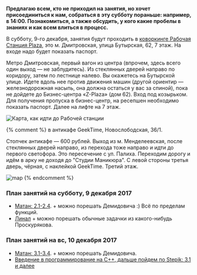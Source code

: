 **Предлагаю всем, кто не приходил на занятия, но хочет присоединиться к нам, собраться в эту субботу пораньше: например, в 14:00. Познакомиться, а также обсудить, у кого какие пробелы в знаниях и как всем влиться в процесс.**

В субботу, 9-го декабря, занятия будут проходить в [коворкинге Рабочая Станция Plaza](http://coworkstation.ru/plaza), это м. Дмитровская, улица Бутырская, 62, 7 этаж. На входе надо будет показать паспорт.

Метро Дмитровская, первый вагон из центра (впрочем, здесь всего один выход — не заблудитесь). Из стеклянных дверей направо по коридору, затем по лестнице налево. Вы окажетесь на Бутырской улице. Идете вдоль нее против движения машин (другой ориентир — железнодорожная насыпь, она должна остаться у вас за спиной), пока не дойдете до Бизнес-центра «Z-Plaza» (дом 62). Вход под козырьком.
Для получения пропуска в бизнес-центр, на ресепшен необходимо показать паспорт.
Далее на лифте на 7 этаж.

![Карта, как идти до Рабочей станции](https://github.com/mariamyzz/csweekend/blob/master/assets/map_coworking_station.png)

{% comment %} 
в антикафе GeekTime, Новослободская, 36/1.  

Стопчек антикафе — 600 рублей.
Выход из м. Менделеевская, после стеклянных дверей направо, из перехода тоже направо и идти до первого светофора. Это пересечение с ул. Палиха. Переходим дорогу и идём в арку не доходя до "Студии Маникюра". С левой стороны третья дверь, чёрная, с наклейкой GeekTime. Третий этаж.

![map](https://pp.userapi.com/c622517/v622517522/4ccf2/HijHNyPsegI.jpg)
{% endcomment %}

### План занятий на субботу, 9 декабря 2017
- [Матан: 2.1-2.4](https://stepik.org/course/95/syllabus). + можно порешать Демидовича :) Всё по пределам функций.
- [Линал](https://stepik.org/course/79/syllabus) + можно порешать обычные задачки из какого-нибудь Проскурякова.

### План занятий на вс, 10 декабря 2017
- [Матан: 3.1-3.4](https://stepik.org/course/95/syllabus). + можно порешать Демидовича.
- [Введение в программирование на С++, дальше пойдем по Stepik: 3.1 и далее](https://stepik.org/course/7/syllabus)
